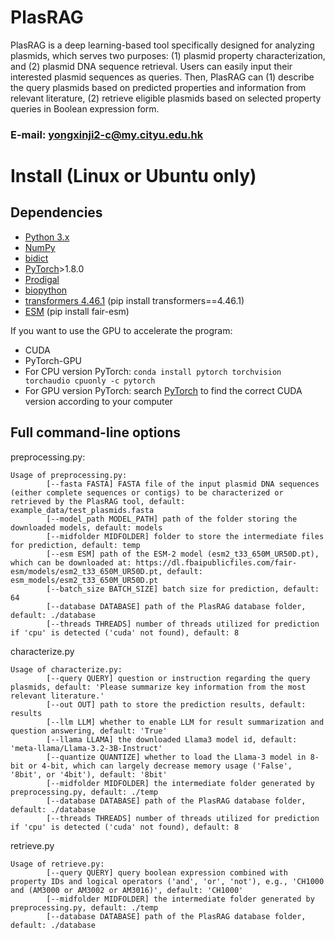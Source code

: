 # PlasRAG

PlasRAG is a deep learning-based tool specifically designed for analyzing plasmids, which serves two purposes: (1) plasmid property characterization, and (2) plasmid DNA sequence retrieval. Users can easily input their interested plasmid sequences as queries. Then, PlasRAG can (1) describe the query plasmids based on predicted properties and information from relevant literature, (2) retrieve eligible plasmids based on selected property queries in Boolean expression form.


### E-mail: yongxinji2-c@my.cityu.edu.hk


# Install (Linux or Ubuntu only)
## Dependencies
* [Python 3.x](https://www.python.org/downloads/)
* [NumPy](https://pypi.org/project/numpy/)
* [bidict](https://pypi.org/project/bidict/)
* [PyTorch](https://pytorch.org/get-started/previous-versions/)>1.8.0
* [Prodigal](https://anaconda.org/bioconda/prodigal)
* [biopython](https://pypi.org/project/biopython/)
* [transformers 4.46.1](https://github.com/huggingface/transformers) (pip install transformers==4.46.1)
* [ESM](https://github.com/facebookresearch/esm) (pip install fair-esm)

If you want to use the GPU to accelerate the program:
* CUDA
* PyTorch-GPU
* For CPU version PyTorch: ```conda install pytorch torchvision torchaudio cpuonly -c pytorch```
* For GPU version PyTorch: search [PyTorch](https://pytorch.org/get-started/previous-versions/) to find the correct CUDA version according to your computer


## Full command-line options
preprocessing.py:
```
Usage of preprocessing.py:
        [--fasta FASTA] FASTA file of the input plasmid DNA sequences (either complete sequences or contigs) to be characterized or retrieved by the PlasRAG tool, default: example_data/test_plasmids.fasta
        [--model_path MODEL_PATH] path of the folder storing the downloaded models, default: models
        [--midfolder MIDFOLDER] folder to store the intermediate files for prediction, default: temp
        [--esm ESM] path of the ESM-2 model (esm2_t33_650M_UR50D.pt), which can be downloaded at: https://dl.fbaipublicfiles.com/fair-esm/models/esm2_t33_650M_UR50D.pt, default: esm_models/esm2_t33_650M_UR50D.pt
        [--batch_size BATCH_SIZE] batch size for prediction, default: 64
        [--database DATABASE] path of the PlasRAG database folder, default: ./database
        [--threads THREADS] number of threads utilized for prediction if 'cpu' is detected ('cuda' not found), default: 8
```

characterize.py
```
Usage of characterize.py:
        [--query QUERY] question or instruction regarding the query plasmids, default: 'Please summarize key information from the most relevant literature.'
        [--out OUT] path to store the prediction results, default: results
        [--llm LLM] whether to enable LLM for result summarization and question answering, default: 'True'
        [--llama LLAMA] the downloaded Llama3 model id, default: 'meta-llama/Llama-3.2-3B-Instruct'
        [--quantize QUANTIZE] whether to load the Llama-3 model in 8-bit or 4-bit, which can largely decrease memory usage ('False', '8bit', or '4bit'), default: '8bit'
        [--midfolder MIDFOLDER] the intermediate folder generated by preprocessing.py, default: ./temp
        [--database DATABASE] path of the PlasRAG database folder, default: ./database
        [--threads THREADS] number of threads utilized for prediction if 'cpu' is detected ('cuda' not found), default: 8
```

retrieve.py
```
Usage of retrieve.py:
        [--query QUERY] query boolean expression combined with property IDs and logical operators ('and', 'or', 'not'), e.g., 'CH1000 and (AM3000 or AM3002 or AM3016)', default: 'CH1000'
        [--midfolder MIDFOLDER] the intermediate folder generated by preprocessing.py, default: ./temp
        [--database DATABASE] path of the PlasRAG database folder, default: ./database
```
